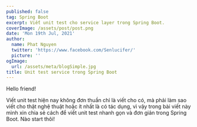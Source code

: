 ```yaml
---
published: false
tag: Spring Boot
excerpt: Viết unit test cho service layer trong Spring Boot.
coverImage: /assets/post/post.png
date: 'Mon 19th Jul, 2021'
author:
  name: Phat Nguyen
  twitter: 'https://www.facebook.com/Senlucifer/'
  picture: ''
ogImage:
  url: /assets/meta/blogSimple.jpg
title: Unit test service trong Spring Boot
---
```


Hello friend!

Viết unit test hiện nay không đơn thuần chỉ là viết cho có, mà phải làm sao viết cho thật nghệ thuật hoặc ít nhất là có tác dụng, vì vậy trong bài viết này mình xin chia sẻ cách để viết unit test nhanh gọn và đơn giản trong Spring Boot. Nào start thôi!
